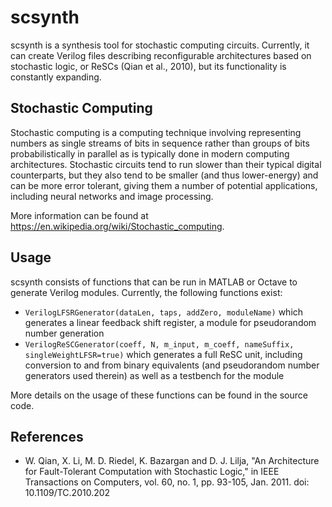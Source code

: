 # scsynth
scsynth is a synthesis tool for stochastic computing circuits. Currently, it can create Verilog files describing reconfigurable architectures based on stochastic logic, or ReSCs (Qian et al., 2010), but its functionality is constantly expanding.

## Stochastic Computing
Stochastic computing is a computing technique involving representing numbers as single streams of bits in sequence rather than groups of bits probabilistically in parallel as is typically done in modern computing architectures. Stochastic circuits tend to run slower than their typical digital counterparts, but they also tend to be smaller (and thus lower-energy) and can be more error tolerant, giving them a number of potential applications, including neural networks and image processing.

More information can be found at https://en.wikipedia.org/wiki/Stochastic_computing.

## Usage
scsynth consists of functions that can be run in MATLAB or Octave to generate Verilog modules. Currently, the following functions exist:
* `VerilogLFSRGenerator(dataLen, taps, addZero, moduleName)` which generates a linear feedback shift register, a module for pseudorandom number generation
* `VerilogReSCGenerator(coeff, N, m_input, m_coeff, nameSuffix, singleWeightLFSR=true)` which generates a full ReSC unit, including conversion to and from binary equivalents (and pseudorandom number generators used therein) as well as a testbench for the module

More details on the usage of these functions can be found in the source code.

## References
* W. Qian, X. Li, M. D. Riedel, K. Bazargan and D. J. Lilja, "An Architecture for Fault-Tolerant Computation with Stochastic Logic," in IEEE Transactions on Computers, vol. 60, no. 1, pp. 93-105, Jan. 2011. doi: 10.1109/TC.2010.202
